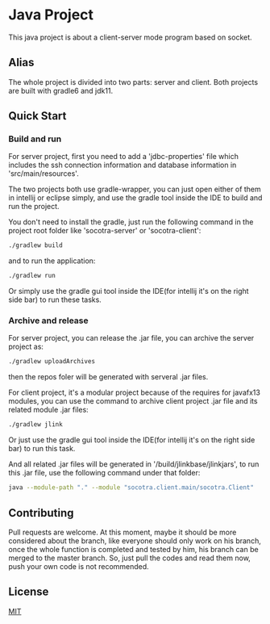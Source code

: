 # Java Project

This java project is about a client-server mode program based on socket.

## Alias

The whole project is divided into two parts: server and client. Both projects are built with gradle6 and jdk11.

## Quick Start

### Build and run

For server project, first you need to add a 'jdbc-properties' file which includes the ssh connection information and database information in 'src/main/resources'.

The two projects both use gradle-wrapper, you can just open either of them in intellij or eclipse simply, and use the gradle tool inside the IDE to build and run the project.

You don't need to install the gradle, just run the following command in the project root folder like 'socotra-server' or 'socotra-client':

```bash
./gradlew build
```

and to run the application:

```bash
./gradlew run
```

Or simply use the gradle gui tool inside the IDE(for intellij it's on the right side bar) to run these tasks.

### Archive and release

For server project, you can release the .jar file, you can archive the server project as:

```bash
./gradlew uploadArchives
```

then the repos foler will be generated with serveral .jar files.

For client project, it's a modular project because of the requires for javafx13 modules, you can use the command to archive client project .jar file and its related module .jar files:

```bash
./gradlew jlink
```

Or just use the gradle gui tool inside the IDE(for intellij it's on the right side bar) to run this task.

And all related .jar files will be generated in '/build/jlinkbase/jlinkjars', to run this .jar file, use the following command under that folder:

```bash
java --module-path "." --module "socotra.client.main/socotra.Client"
```

## Contributing
Pull requests are welcome. At this moment, maybe it should be more considered about the branch, like everyone should only work on his branch, once the whole function is completed and tested by him, his branch can be merged to the master branch. So, just pull the codes and read them now, push your own code is not recommended.

## License
[MIT](https://choosealicense.com/licenses/mit/)
